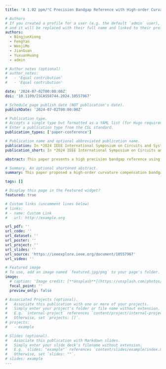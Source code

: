 ```yaml
---
title: 'A 1.02 ppm/°C Precision Bandgap Reference with High-order Curvature Compensation for Fluorescence Detection'

# Authors
# If you created a profile for a user (e.g. the default `admin` user), write the username (folder name) here
# and it will be replaced with their full name and linked to their profile.
authors:
  - BingjunXiong
  - FengYan
  - WenjiMo
  - JianGuan
  - YuxuanHuang
  - admin

# Author notes (optional)
# author_notes:
#   - 'Equal contribution'
#   - 'Equal contribution'

date: '2024-07-02T00:00:00Z'
doi: '10.1109/ISCAS58744.2024.10557967'

# Schedule page publish date (NOT publication's date).
publishDate: '2024-07-02T00:00:00Z'

# Publication type.
# Accepts a single type but formatted as a YAML list (for Hugo requirements).
# Enter a publication type from the CSL standard.
publication_types: ['paper-conference']

# Publication name and optional abbreviated publication name.
publication: In *2024 IEEE International Symposium on Circuits and Systems (ISCAS)*, 2024, pp. 1-4.
publication_short: In *2024 IEEE International Symposium on Circuits and Systems (ISCAS)*, 2024, pp. 1-4

abstract: This paper presents a high precision bandgap reference using high-order curvature compensation to achieve good temperature coefficients over a wide operating range. The proposed compensation circuit employs currents with optimized temperature coefficients to minimize the temperature drift of the output voltage. The proposed bandgap reference is designed using a standard 0.18 μm CMOS process. The simulation results demonstrate that the proposed bandgap reference achieved a 1.02 ppm/°C from -40°C to 125°C with a supply voltage of 3.3 V. With the proposed high-order curvature compensation schemes, the bandgap reference circuit can achieve a start-up time of 7 μs and a 85.5 dB PSRR at 100 Hz. The reference voltage is 1.066 V with the precision line sensitivity (LS) of 0.011 %/V for supply voltages between 2 V and 5 V.

# Summary. An optional shortened abstract.
summary: This paper proposed a high-order curvature compensation bandgap voltage reference circuit implemented in 0.18 μm CMOS process.

tags: []

# Display this page in the Featured widget?
featured: true

# Custom links (uncomment lines below)
# links:
# - name: Custom Link
#   url: http://example.org

url_pdf: ''
url_code: ''
url_dataset: ''
url_poster: ''
url_project: ''
url_slides: ''
url_source: 'https://ieeexplore.ieee.org/document/10557967'
url_video: ''

# Featured image
# To use, add an image named `featured.jpg/png` to your page's folder.
image:
  # caption: 'Image credit: [**Unsplash**](https://unsplash.com/photos/pLCdAaMFLTE)'
  focal_point: ''
  preview_only: false

# Associated Projects (optional).
#   Associate this publication with one or more of your projects.
#   Simply enter your project's folder or file name without extension.
#   E.g. `internal-project` references `content/project/internal-project/index.md`.
#   Otherwise, set `projects: []`.
# projects:
#   - example

# Slides (optional).
#   Associate this publication with Markdown slides.
#   Simply enter your slide deck's filename without extension.
#   E.g. `slides: "example"` references `content/slides/example/index.md`.
#   Otherwise, set `slides: ""`.
# slides: example
---
```


<!-- {{% callout note %}}
Click the _Cite_ button above to demo the feature to enable visitors to import publication metadata into their reference management software.
{{% /callout %}}

{{% callout note %}}
Create your slides in Markdown - click the _Slides_ button to check out the example.
{{% /callout %}} -->

<!-- Add the publication's **full text** or **supplementary notes** here. You can use rich formatting such as including [code, math, and images](https://docs.hugoblox.com/content/writing-markdown-latex/). -->
